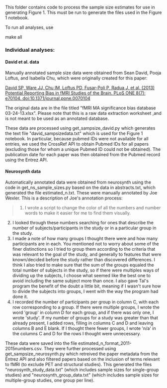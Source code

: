 This folder contains code to process the sample size estimates for use in
generating Figure 1. This must be run to generate the files used in the
Figure 1 notebook.

To run all analyses, use <p>make all</p>

### Individual analyses:

#### David et al. data

Manually annotated sample size data were obtained from Sean David, Pooja Loftus, and
Isabella Chu, which were originally created for this paper:

[David SP, Ware JJ, Chu IM, Loftus PD, Fusar-Poli P, Radua J, et al. (2013) Potential Reporting Bias in fMRI Studies of the Brain. PLoS ONE 8(7): e70104. doi:10.1371/journal.pone.0070104](http://journals.plos.org/plosone/article?id=10.1371/journal.pone.0070104)


The original data are in the file titled "fMRI MA significance bias database 03-24-13.xlsx".  Please note that this is a raw data extraction worksheet ,and is not meant to be used as an annotated database.

These data are processed using get_sampsize_david.py which generates the text
file "david_sampsizedata.txt" which is used for the Figure 1 notebook. In particular,
because pubmed IDs were not available for all entries, we used the CrossRef API to
obtain Pubmed IDs for all papers (excluding those for whom a unique Pubmed ID could
  not be obtained).  The publication date for each paper was then obtained from
  the Pubmed record using the Entrez API.

#### Neurosynth data

Automatically annotated data were obtained from neurosynth using the
code in get_ns_sample_sizes.py based on the data in abstracts.txt,
which generated the file estimated_n.txt. These
were manually annotated by Joe Wexler.  This is a description of Joe's
annotation process:

>1) I wrote a script to change the color of all the numbers and number words to make it easier for me to find them visually.
2) I looked through these numbers searching for ones that describe the number of subjects/participants in the study or in a particular group in the study.
3) I made a note of how many groups I thought there were and how many participants are in each. You mentioned not to worry about some of the finer distinctions so I tried to group them according to the criteria that was relevant to the goal of the study, and generally to features that were known/decided before the study rather than discovered differences. I think I also tried to make sure that the sum of the groups equaled the total number of subjects in the study, so if there were multiples ways of dividing up the subjects, I choose what seemed like the best one to avoid including the same subject more than once. I also gave Tal's program the benefit of the doubt a little bit, meaning if I wasn't sure how to divide the subjects into groups, I went with the way the program had done it.
4) I recorded the number of participants per group in column C, with each row corresponding to a group. If there were multiple groups, I wrote the word 'group' in column D for each group, and if there was only one, I wrote 'study'. If my number of groups for a study was greater than that already present, I added rows, filling in columns C and D and leaving columns B and E blank. If I thought there fewer groups, I wrote 'n/a' in the columns C and D for the rows I thought were unnecessary.

These data were saved into the file estimated_n_format_2011-2015numbers.csv.  They were
further processed using get_sampsize_neurosynth.py which retreived the paper
metadata from the Entrez API and also filtered papers based on the inclusion
of terms relevant to fMRI (to exclude PET and structural studies). This generated
the files "neurosynth_study_data.txt" (which includes sample sizes for single-group
 studies) and "neurosynth_group_data.txt" (which includes sample sizes for multiple-group
   studies, one group per line).
